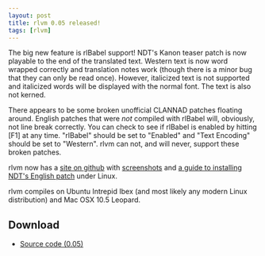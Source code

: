 ```yaml
---
layout: post
title: rlvm 0.05 released!
tags: [rlvm]
---
```


The big new feature is rlBabel support! NDT's Kanon teaser patch is now playable to the end of the translated text. Western text is now word wrapped correctly and translation notes work (though there is a minor bug that they can only be read once). However, italicized text is not supported and italicized words will be displayed with the normal font. The text is also not kerned.

There appears to be some broken unofficial CLANNAD patches floating around. English patches that were *not* compiled with rlBabel will, obviously, not line break correctly. You can check to see if rlBabel is enabled by hitting [F1] at any time. "rlBabel" should be set to "Enabled" and "Text Encoding" should be set to "Western". rlvm can not, and will never, support these broken patches.

rlvm now has a <a href="http://eglaysher.github.com/rlvm">site on github</a> with <a href="http://eglaysher.github.com/rlvm/screenshots.html">screenshots</a> and <a href="http://eglaysher.github.com/rlvm/guide_kanon_eng.html">a guide to installing NDT's English patch</a> under Linux.

rlvm compiles on Ubuntu Intrepid Ibex (and most likely any modern Linux distribution) and Mac OSX 10.5 Leopard.

<h2>Download</h2>
<ul>
  <li class="sourceicon">
    <a href="http://github.com/eglaysher/rlvm/tarball/release-0.05"
       onClick="pageTracker._trackEvent('Download', 'source-0.5');">
      Source code (0.05)
    </a>
  </li>
</ul>
